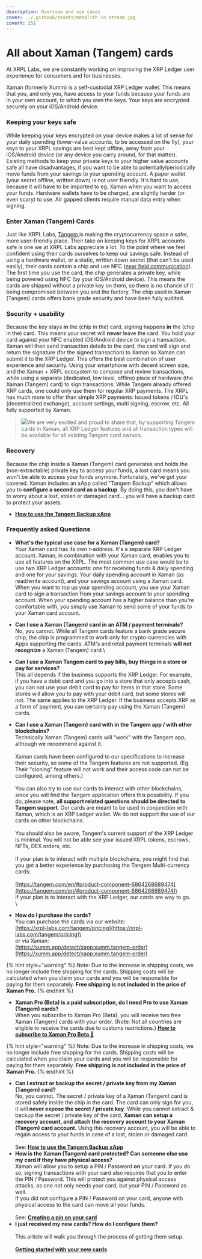 ```yaml
---
description: Overview and use cases
cover: ../.gitbook/assets/monolith in stream.jpg
coverY: 251
---
```


# All about Xaman (Tangem) cards

At XRPL Labs, we are constantly working on improving the XRP Ledger user experience for consumers and for businesses.

Xaman (formerly Xumm) is a self-custodial XRP Ledger wallet. This means that you, and only you, have access to your funds because your funds are in your own account, to which you own the keys. Your keys are encrypted securely on your iOS/Android device.

### **Keeping your keys safe**

While keeping your keys encrypted on your device makes a lot of sense for your daily spending (lower-value accounts, to be accessed on the fly), your keys to your XRPL savings are best kept offline, away from your iOS/Android device (or any device you carry around, for that matter). Existing methods to keep your private keys to your higher value accounts safe all have disadvantages, if you want to be able to potentially/periodically move funds from your savings to your spending account. A paper wallet (your secret offline, written down) is not user friendly. It's hard to use, because it will have to be imported to eg. Xaman when you want to access your funds. Hardware wallets have to be charged, are slightly harder (or even scary) to use. Air gapped clients require manual data entry when signing.

### **Enter Xaman (Tangem) Cards**

Just like XRPL Labs, [Tangem ](https://tangem.com/en/)is making the cryptocurrency space a safer, more user-friendly place. Their take on keeping keys for XRPL accounts safe is one we at XRPL Labs appreciate a lot. To the point where we feel confident using their cards ourselves to keep our savings safe. Instead of using a hardware wallet, or a static, written down secret (that can't be used easily), their cards contain a chip and use NFC ([near field communication](https://nl.wikipedia.org/wiki/Near-field_communication)). The first time you use the card, the chip generates a private key, while being powered using NFC (by your iOS/Android device). This means the cards are shipped without a private key on them, so there is no chance of it being compromised between you and the factory. The chip used in Xaman (Tangem) cards offers bank grade security and have been fully audited.

### **Security + usability**

Because the key stays **in** the (chip in the) card, signing happens **in** the (chip in the) card. This means your secret will **never** leave the card. You hold your card against your NFC enabled iOS/Android device to sign a transaction. Xaman will then send transaction details to the card, the card will sign and return the signature (for the signed transaction) to Xaman so Xaman can submit it to the XRP Ledger. This offers the best combination of user experience and security. Using your smartphone with decent screen size, and the Xaman + XRPL ecosystem to compose and review transactions, while using a separate (dedicated, low level, offline) piece of hardware (the Xaman (Tangem) card) to sign transactions. While Tangem already offered XRP cards, one could only use them for regular XRP payments. The XRPL has much more to offer than simple XRP payments: Issued tokens / IOU's (decentralized exchange), account settings, multi signing, escrow, etc. All fully supported by Xaman.

> ![](https://coil.com/static/media/quote.7f7bd428.svg)We are very excited and proud to share that, by supporting Tangem cards in Xaman, all XRP Ledger features and all transaction types will be available for all existing Tangem card owners.

### **Recovery**

Because the chip inside a Xaman (Tangem) card generates and holds the (non-extractable) private key to access your funds, a lost card means you won't be able to access your funds anymore. Fortunately, we've got your covered. Xaman includes an xApp called "Tangem Backup" which allows you to **configure a second card as a backup**. By doing this, you don't have to worry about a lost, stolen or damaged card... you will have a backup card to protect your assets.&#x20;

* [**How to use the Tangem Backup xApp**](how-to-configure-a-backup-signing-account.md)

### &#x20;Frequently asked Questions

* **What's the typical use case for a Xaman (Tangem) card?**\
  Your Xaman card has its own r-address. It's a separate XRP Ledger account. Xaman, in combination with your Xaman card, enables you to use all features on the XRPL. The most common use case would be to use two XRP Ledger accounts: one for receiving funds & daily spending and one for your savings. Your daily spending account in Xaman (as read/write account), and your savings account using a Xaman card. When you want to top up your spending account, you use your Xaman card to sign a transaction from your savings account to your spending account. When your spending account has a higher balance than you're comfortable with, you simply use Xaman to send some of your funds to your Xaman card account.\
  &#x20;
* **Can I use a Xaman (Tangem) card in an ATM / payment terminals?**\
  No, you cannot. While all Tangem cards feature a bank grade secure chip, the chip is programmed to work only for crypto-currencies with Apps supporting the cards. ATM's and retail payment terminals **will not recognize** a Xaman (Tangem) card.\

* **Can I use a Xaman Tangem card to pay bills, buy things in a store or pay for services?**\
  This all depends if the business supports the XRP Ledger.  For example, if you have a debit card and you go into a store that only accepts cash, you can not use your debit card to pay for items in that store. Some stores will allow you to pay with your debit card, but some stores will not. The same applies to the XRP Ledger. If the business accepts XRP as a form of payment, you can certainly pay using the Xaman (Tangem) cards.\
  &#x20;
* **Can I use a Xaman (Tangem) card with in the Tangem app / with other blockchains?**\
  Technically Xaman (Tangem) cards will "work" with the Tangem app, although we recommend against it. \
  \
  Xaman cards have been configured to our specifications to increase their security, so some of the Tangem features are not supported. (Eg. Their "cloning" feature will not work and their access code can not be configured, among others.)\
  \
  You can also try to use our cards to interact with other blockchains, since you will find the Tangem application offers this possibility. If you do, please note,   **all support related questions should be directed** **to Tangem support**. Our cards are meant to be used in conjunction with Xaman, which is an XRP Ledger wallet. We do not support the use of our cards on other blockchains.\
  \
  You should also be aware, Tangem's current support of the XRP Ledger is minimal. You will not be able see your issued XRPL tokens, escrows, NFTs, DEX orders, etc.\
  \
  If your plan is to interact with multiple blockchains, you might find that you get a better experience by purchasing the Tangem Multi-currency cards:\
  \
  [https://tangem.com/en/#product-component-6864268689474](https://tangem.com/en/#product-component-6864268689474)\
  \
  If your plan is to interact with the XRP Ledger, our cards are way to go.\
  \

* **How do I purchase the cards?**\
  You can purchase the cards via our website:\
  [https://xrpl-labs.com/tangem/pricing](https://xrpl-labs.com/tangem/pricing)\
  \
  or via Xaman:\
  [https://xumm.app/detect/xapp:xumm.tangem-order](https://xumm.app/detect/xapp:xumm.tangem-order)

{% hint style="warning" %}
Note: Due to the increase in shipping costs, we no longer include free shipping for the cards. Shipping costs will be calculated when you claim your cards and you will be responsible for paying for them separately. **Free shipping is not included in the price of Xaman Pro.**
{% endhint %}

* **Xaman Pro (Beta) is a paid subscription, do I need Pro to use Xaman (Tangem) cards?**\
  When you subscribe to Xaman Pro (Beta), you will receive two free Xaman (Tangem) cards with your order. (Note: Not all countries are eligible to receive the cards due to customs restrictions.) [**How to subscribe to Xaman Pro Beta 🎉**](../xaman-pro/how-to-subscribe-to-pro.md)

{% hint style="warning" %}
Note: Due to the increase in shipping costs, we no longer include free shipping for the cards. Shipping costs will be calculated when you claim your cards and you will be responsible for paying for them separately. **Free shipping is not included in the price of Xaman Pro.**
{% endhint %}

* **Can I extract or backup the secret / private key from my Xaman (Tangem) card?**\
  No, you cannot. The secret / private key of a Xaman (Tangem) card is stored safely inside the chip in the card. The card can only sign for you, it will **never expose the secret / private key**. While you cannot extract & backup the secret / private key of the card, **Xaman can setup a recovery account, and attach the recovery account to your Xaman (Tangem) card account.** Using this recovery account, you will be able to regain access to your funds in case of a lost, stolen or damaged card.\
  \
  See: [**How to use the Tangem Backup xApp**](how-to-configure-a-backup-signing-account.md)\
  &#x20;
* **How is the Xaman (Tangem) card protected? Can someone else use my card if they have physical access?**\
  Xaman will allow you to setup a PIN / Password **on** your card. If you do so, signing transactions with your card also requires that you to enter the PIN / Password. This will protect you against physical access attacks, as one not only needs your card, but your PIN / Password as well.\
  If you did not configure a PIN / Password on your card, anyone with physical access to the card can move all your funds.\
  &#x20;\
  See: [**Creating a pin on your card**](creating-a-pin-on-your-xumm-tangem-card.md)\
  &#x20; &#x20;
* **I just received my new cards? How do I configure them?**\
  \
  This article will walk you through the process of getting them setup.\
  \
  [**Getting started with your new cards**](getting-started.md)
